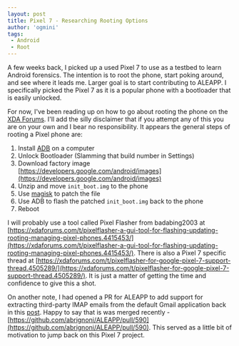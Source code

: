 ```yaml
---
layout: post
title: Pixel 7 - Researching Rooting Options
author: 'ogmini'
tags:
 - Android
 - Root
---
```


A few weeks back, I picked up a used Pixel 7 to use as a testbed to learn Android forensics. The intention is to root the phone, start poking around, and see where it leads me. Larger goal is to start contributing to ALEAPP. I specifically picked the Pixel 7 as it is a popular phone with a bootloader that is easily unlocked. 

For now, I've been reading up on how to go about rooting the phone on the [XDA Forums](https://xdaforums.com/). I'll add the silly disclaimer that if you attempt any of this you are on your own and I bear no responsibility. It appears the general steps of rooting a Pixel phone are:

1. Install [ADB](https://developer.android.com/tools/releases/platform-tools) on a computer
2. Unlock Bootloader (Slamming that build number in Settings)
3. Download factory image [https://developers.google.com/android/images](https://developers.google.com/android/images)
4. Unzip and move `init_boot.img` to the phone
5. Use [magisk](https://github.com/topjohnwu/Magisk) to patch the file
6. Use ADB to flash the patched `init_boot.img` back to the phone
7. Reboot 

I will probably use a tool called Pixel Flasher from badabing2003 at [https://xdaforums.com/t/pixelflasher-a-gui-tool-for-flashing-updating-rooting-managing-pixel-phones.4415453/](https://xdaforums.com/t/pixelflasher-a-gui-tool-for-flashing-updating-rooting-managing-pixel-phones.4415453/). There is also a Pixel 7 specific thread at [https://xdaforums.com/t/pixelflasher-for-google-pixel-7-support-thread.4505289/](https://xdaforums.com/t/pixelflasher-for-google-pixel-7-support-thread.4505289/). It is just a matter of getting the time and confidence to give this a shot.

On another note, I had opened a PR for ALEAPP to add support for extracting third-party IMAP emails from the default Gmail application back in this [post](https://ogmini.github.io/2025/08/20/ALEAPP-Plugin-Gmail-App-IMAP-Accounts.html). Happy to say that is was merged recently - [https://github.com/abrignoni/ALEAPP/pull/590](https://github.com/abrignoni/ALEAPP/pull/590). This served as a little bit of motivation to jump back on this Pixel 7 project. 